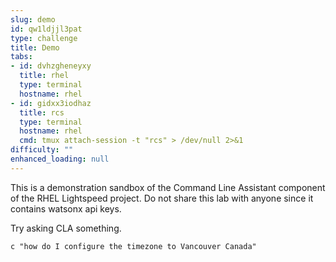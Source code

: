 ```yaml
---
slug: demo
id: qw1ldjjl3pat
type: challenge
title: Demo
tabs:
- id: dvhzgheneyxy
  title: rhel
  type: terminal
  hostname: rhel
- id: gidxx3iodhaz
  title: rcs
  type: terminal
  hostname: rhel
  cmd: tmux attach-session -t "rcs" > /dev/null 2>&1
difficulty: ""
enhanced_loading: null
---
```

This is a demonstration sandbox of the Command Line Assistant component of the RHEL Lightspeed project. Do not share this lab with anyone since it contains watsonx api keys.

Try asking CLA something.

```bash,run
c "how do I configure the timezone to Vancouver Canada"
```